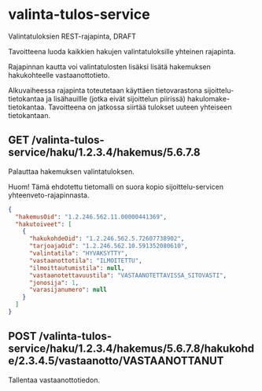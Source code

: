 valinta-tulos-service
=====================

Valintatuloksien REST-rajapinta, DRAFT

Tavoitteena luoda kaikkien hakujen valintatuloksille yhteinen rajapinta. 

Rajapinnan kautta voi valintatulosten lisäksi lisätä hakemuksen hakukohteelle vastaanottotieto.

Alkuvaiheessa rajapinta toteutetaan käyttäen tietovarastona sijoittelu-tietokantaa ja lisähauillle (jotka eivät sijoittelun piirissä) hakulomake-tietokantaa. Tavoitteena on jatkossa siirtää tulokset uuteen yhteiseen tietokantaan.

## GET /valinta-tulos-service/haku/1.2.3.4/hakemus/5.6.7.8

Palauttaa hakemuksen valintatuloksen.

Huom! Tämä ehdotettu tietomalli on suora kopio sijoittelu-servicen yhteenveto-rajapinnasta.

```json
{
  "hakemusOid": "1.2.246.562.11.00000441369",
  "hakutoiveet": [
    {
      "hakukohdeOid": "1.2.246.562.5.72607738902",
      "tarjoajaOid": "1.2.246.562.10.591352080610",
      "valintatila": "HYVAKSYTTY",
      "vastaanottotila": "ILMOITETTU",
      "ilmoittautumistila": null,
      "vastaanotettavuustila": "VASTAANOTETTAVISSA_SITOVASTI",
      "jonosija": 1,
      "varasijanumero": null
    }
  ]
}
```

## POST /valinta-tulos-service/haku/1.2.3.4/hakemus/5.6.7.8/hakukohde/2.3.4.5/vastaanotto/VASTAANOTTANUT

Tallentaa vastaanottotiedon.
